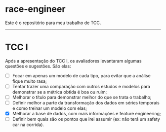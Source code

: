 # race-engineer
Este é o repositório para meu trabalho de TCC.

---

# TCC I

Após a apresentação do TCC I, os avaliadores levantaram algumas questões e sugestões. São elas:

- [ ] Focar em apenas um modelo de cada tipo, para evitar que a análise fique muito rasa;
- [ ] Tentar trazer uma comparação com outros estudos e modelos para demonstrar se a métrica obtida é boa ou ruim;
- [ ] Melhorar o título para demonstrar melhor do que se trata o trabalho;
- [ ] Definir melhor a parte da transformação dos dados em séries temporais e como treinar um modelo com elas;
- [x] Melhorar a base de dados, com mais informações e feature engineering;
- [ ] Definir bem quais são os pontos que irei assumir (ex: não terá um safety car na corrida).
